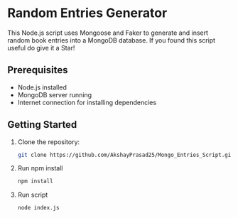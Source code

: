 # Random Entries Generator

This Node.js script uses Mongoose and Faker to generate and insert random book entries into a MongoDB database.
If you found this script useful do give it a Star!

## Prerequisites

- Node.js installed
- MongoDB server running
- Internet connection for installing dependencies

## Getting Started

1. Clone the repository:

   ```bash
   git clone https://github.com/AkshayPrasad25/Mongo_Entries_Script.git

2. Run npm install
   
   ```bash
   npm install

3. Run script

   ```bash
   node index.js
